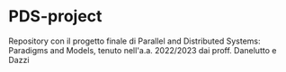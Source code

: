 # PDS-project
Repository con il progetto finale di Parallel and Distributed Systems: Paradigms and Models, tenuto nell'a.a. 2022/2023 dai proff. Danelutto e Dazzi

